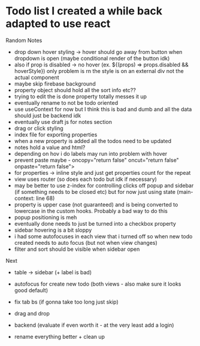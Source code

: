 # Todo list I created a while back adapted to use react

Random Notes

- drop down hover styling -> hover should go away from button when dropdown is open (maybe conditional render of the button idk)
- also if prop is disabled -> no hover (ex. ${(props) => props.disabled && hoverStyle}) only problem is rn the style is on an external div not the actual component
- maybe skip firebase background
- property object should hold all the sort info etc??
- trying to edit the is done property totally messes it up
- eventually rename to not be todo oriented
- use useContext for now but I think this is bad and dumb and all the data should just be backend idk
- eventually use draft js for notes section
- drag or click styling
- index file for exporting properties
- when a new property is added all the todos need to be updated
- notes hold a value and html?
- depending on hov i do labels may run into problem with hover
- prevent paste maybe - oncopy="return false" oncut="return false" onpaste="return false">
- for properties -> inline style and just get properties count for the repeat
- view uses router (so does each todo but idk if necessary)
- may be better to use z-index for controlling clicks off popup and sidebar (if something needs to be closed etc) but for now just using state (main-context: line 68)
- property is upper case (not guaranteed) and is being converted to lowercase in the custom hooks. Probably a bad way to do this
- popup positioning is meh
- eventually done needs to just be turned into a checkbox property
- sidebar hovering is a bit sloppy
- i had some autofocuses in each view that i turned off so when new todo created needs to auto focus (but not when view changes)
- filter and sort should be visible when sidebar open

Next

- table -> sidebar (+ label is bad)
- autofocus for create new todo (both views - also make sure it looks good default)
- fix tab bs (if gonna take too long just skip)
- drag and drop

- backend (evaluate if even worth it - at the very least add a login)
- rename everything better + clean up
